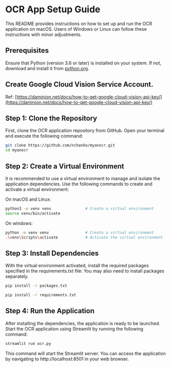 
# OCR App Setup Guide

This README provides instructions on how to set up and run the OCR application on macOS. Users of Windows or Linux can follow these instructions with minor adjustments.

## Prerequisites

Ensure that Python (version 3.6 or later) is installed on your system. If not, download and install it from [python.org](https://python.org).

## Create Google Cloud Vision Service Account.
Ref: [https://daminion.net/docs/how-to-get-google-cloud-vision-api-key/](https://daminion.net/docs/how-to-get-google-cloud-vision-api-key/)


## Step 1: Clone the Repository

First, clone the OCR application repository from GitHub. Open your terminal and execute the following command:

```bash
git clone https://github.com/nchanko/myanocr.git
cd myanocr
```

## Step 2: Create a Virtual Environment
It is recommended to use a virtual environment to manage and isolate the application dependencies. Use the following commands to create and activate a virtual environment:

On macOS and Linux:
```bash
python3 -m venv venv               # Create a virtual environment
source venv/bin/activate  
```   

On windows:
```bash
python -m venv venv                # Create a virtual environment
.\venv\Scripts\activate            # Activate the virtual environment
```

## Step 3: Install Dependencies
With the virtual environment activated, install the required packages specified in the requirements.txt file: You may also need to install packages separately.

```bash
pip install -r packages.txt

pip install -r requirements.txt  
```

## Step 4: Run the Application
After installing the dependencies, the application is ready to be launched. Start the OCR application using Streamlit by running the following command:
```bash
streamlit run ocr.py
```
This command will start the Streamlit server. You can access the application by navigating to http://localhost:8501 in your web browser.
